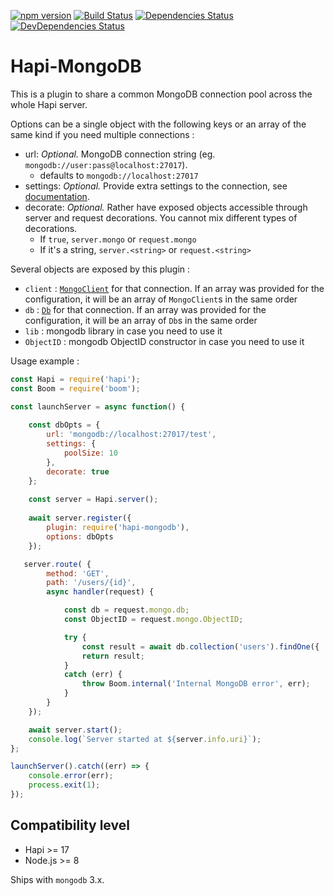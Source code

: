 [![npm version](https://badge.fury.io/js/hapi-mongodb.svg)](http://badge.fury.io/js/hapi-mongodb)
[![Build Status](https://secure.travis-ci.org/Marsup/hapi-mongodb.svg)](http://travis-ci.org/Marsup/hapi-mongodb)
[![Dependencies Status](https://david-dm.org/Marsup/hapi-mongodb.svg)](https://david-dm.org/Marsup/hapi-mongodb)
[![DevDependencies Status](https://david-dm.org/Marsup/hapi-mongodb/dev-status.svg)](https://david-dm.org/Marsup/hapi-mongodb#info=devDependencies)

# Hapi-MongoDB

This is a plugin to share a common MongoDB connection pool across the whole Hapi server.

Options can be a single object with the following keys or an array of the same kind if you need multiple connections :

- url: *Optional.* MongoDB connection string (eg. `mongodb://user:pass@localhost:27017`).
    - defaults to `mongodb://localhost:27017`
- settings: *Optional.* Provide extra settings to the connection, see [documentation](http://mongodb.github.io/node-mongodb-native/3.1/api/MongoClient.html#.connect).
- decorate: *Optional.* Rather have exposed objects accessible through server and request decorations. You cannot mix different types of decorations.
    - If `true`, `server.mongo` or `request.mongo`
    - If it's a string, `server.<string>` or `request.<string>`

Several objects are exposed by this plugin :

- `client` : [`MongoClient`](http://mongodb.github.io/node-mongodb-native/3.1/api/MongoClient.html) for that connection. If an array was provided for the configuration, it will be an array of `MongoClient`s in the same order
- `db` : [`Db`](http://mongodb.github.io/node-mongodb-native/3.1/api/Db.html) for that connection. If an array was provided for the configuration, it will be an array of `Db`s in the same order
- `lib` : mongodb library in case you need to use it
- `ObjectID` : mongodb ObjectID constructor in case you need to use it

Usage example :
```js
const Hapi = require('hapi');
const Boom = require('boom');

const launchServer = async function() {
    
    const dbOpts = {
        url: 'mongodb://localhost:27017/test',
        settings: {
            poolSize: 10
        },
        decorate: true
    };
    
    const server = Hapi.server();
    
    await server.register({
        plugin: require('hapi-mongodb'),
        options: dbOpts
    });

   server.route( {
        method: 'GET',
        path: '/users/{id}',
        async handler(request) {

            const db = request.mongo.db;
            const ObjectID = request.mongo.ObjectID;

            try {
                const result = await db.collection('users').findOne({  _id: new ObjectID(request.params.id) });
                return result;
            }
            catch (err) {
                throw Boom.internal('Internal MongoDB error', err);
            }
        }
    });

    await server.start();
    console.log(`Server started at ${server.info.uri}`);
};

launchServer().catch((err) => {
    console.error(err);
    process.exit(1);
});
```

## Compatibility level

* Hapi >= 17
* Node.js >= 8

Ships with `mongodb` 3.x.
